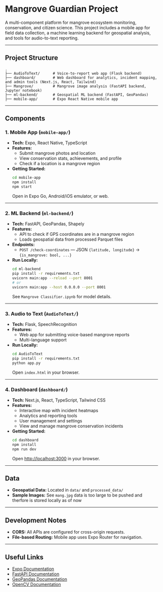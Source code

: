 # Mangrove Guardian Project

A multi-component platform for mangrove ecosystem monitoring, conservation, and citizen science. This project includes a mobile app for field data collection, a machine learning backend for geospatial analysis, and tools for audio-to-text reporting.

---

## Project Structure

```
.
├── AudioToText/      # Voice-to-report web app (Flask backend)
├── dashboard/        # Web dashboard for analytics, incident mapping, and admin tools (Next.js, React, Tailwind)
├── Mangrove/         # Mangrove image analysis (FastAPI backend, Jupyter notebook)
├── ml-backend/       # Geospatial ML backend (FastAPI, GeoPandas)
├── mobile-app/       # Expo React Native mobile app
```

---

## Components

### 1. Mobile App (`mobile-app/`)

- **Tech:** Expo, React Native, TypeScript
- **Features:**
  - Submit mangrove photos and location
  - View conservation stats, achievements, and profile
  - Check if a location is a mangrove region
- **Getting Started:**
  ```sh
  cd mobile-app
  npm install
  npm start
  ```
  Open in Expo Go, Android/iOS emulator, or web.

---

### 2. ML Backend (`ml-backend/`)

- **Tech:** FastAPI, GeoPandas, Shapely
- **Features:**
  - API to check if GPS coordinates are in a mangrove region
  - Loads geospatial data from processed Parquet files
- **Endpoints:**
  - `POST /check-coordinates` — JSON `{latitude, longitude}` → `{is_mangrove: bool, ...}`
- **Run Locally:**
  ```sh
  cd ml-backend
  pip install -r requirements.txt
  uvicorn main:app --reload --port 8001
  # or
  uvicorn main:app --host 0.0.0.0 --port 8001
  ```
  See `Mangrove Classifier.ipynb` for model details.

---

### 3. Audio to Text (`AudioToText/`)

- **Tech:** Flask, SpeechRecognition
- **Features:**
  - Web app for submitting voice-based mangrove reports
  - Multi-language support
- **Run Locally:**
  ```sh
  cd AudioToText
  pip install -r requirements.txt
  python app.py
  ```
  Open `index.html` in your browser.

---

### 4. Dashboard (`dashboard/`)

- **Tech:** Next.js, React, TypeScript, Tailwind CSS
- **Features:**
  - Interactive map with incident heatmaps
  - Analytics and reporting tools
  - User management and settings
  - View and manage mangrove conservation incidents
- **Getting Started:**
  ```sh
  cd dashboard
  npm install
  npm run dev
  ```
  Open [http://localhost:3000](http://localhost:3000) in your browser.

---

## Data

- **Geospatial Data:** Located in `data/` and `processed_data/`
- **Sample Images:** See `mang.jpg`
  data is too large to be pushed and therfore is stored locally as of now

---

## Development Notes

- **CORS:** All APIs are configured for cross-origin requests.
- **File-based Routing:** Mobile app uses Expo Router for navigation.

---

## Useful Links

- [Expo Documentation](https://docs.expo.dev/)
- [FastAPI Documentation](https://fastapi.tiangolo.com/)
- [GeoPandas Documentation](https://geopandas.org/)
- [OpenCV Documentation](https://docs.opencv.org/)

